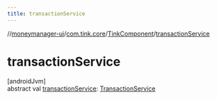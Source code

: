 ```yaml
---
title: transactionService
---
```

//[moneymanager-ui](../../../index.html)/[com.tink.core](../index.html)/[TinkComponent](index.html)/[transactionService](transaction-service.html)



# transactionService



[androidJvm]\
abstract val [transactionService](transaction-service.html): [TransactionService](../../com.tink.service.transaction/-transaction-service/index.html)




